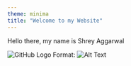 ```yaml
---
theme: minima
title: "Welcome to my Website"
---
```

Hello there, my name is Shrey Aggarwal

![GitHub Logo](![IMG_20210614_205136](https://user-images.githubusercontent.com/85816220/121978142-9293b500-cd55-11eb-8005-527182cbb4f1.jpg))
Format: ![Alt Text](url)
